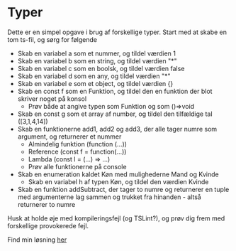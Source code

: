 # Typer

Dette er en simpel opgave i brug af forskellige typer. Start med at skabe en tom ts-fil, og sørg for følgende

- Skab en variabel a som et nummer, og tildel værdien 1
- Skab en variabel b som en string, og tildel værdien "*"
- Skab en variabel c som en boolsk, og tildel værdien false
- Skab en variabel d som en any, og tildel værdien "*"
- Skab en variabel e som et object, og tildel værdien {}
- Skab en const f som en Funktion, og tildel den en funktion der blot skriver noget på konsol
  - Prøv både at angive typen som Funktion og som ()=>void
- Skab en const g som et array af number, og tildel den tilfældige tal ([3,1,4,14])
- Skab en funktionerne add1, add2 og add3, der alle tager numre som argument, og returnerer et nummer
  - Almindelig funktion (function (...))
  - Reference (const f = function(...))
  - Lambda (const l = (...) => ...)
  - Prøv alle funktionerne på console
- Skab en enumeration kaldet Køn med mulighederne Mand og Kvinde
  - Skab en variabel h af typen Køn, og tildel den værdien Kvinde
- Skab en funktion addSubtract, der tager to numre og returnerer en tuple med argumenterne lag sammen og trukket fra hinanden - altså returnerer to numre

Husk at holde øje med kompileringsfejl (og TSLint?), og prøv dig frem med forskellige provokerede fejl.

Find min løsning [her](../solution.ts)